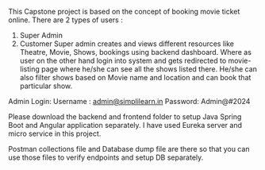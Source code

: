 This Capstone project is based on the concept of booking movie ticket online.
There are 2 types of users :
  1) Super Admin
  2) Customer
Super admin creates and views different resources like Theatre, Movie, Shows, bookings using backend dashboard.
Where as user on the other hand login into system and gets redirected to movie-listing page where he/she can see all the shows listed there.
He/she can also filter shows based on Movie name and location and can book that particular show.

Admin Login:
Username : admin@simplilearn.in
Password: Admin@#2024


Please download the backend and frontend folder to setup Java Spring Boot and Angular application separately.
I have used Eureka server and micro service in this project.

Postman collections file and Database dump file are there so that you can use those files to verify endpoints and setup DB separately.
